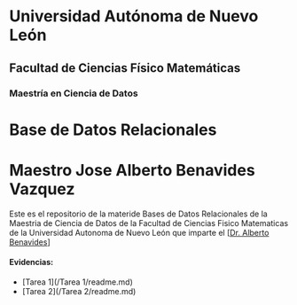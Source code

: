 # Universidad Autónoma de Nuevo León
## Facultad de Ciencias Físico Matemáticas 
### Maestría en Ciencia de Datos

# Base de Datos Relacionales 
# Maestro Jose Alberto Benavides Vazquez

Este es el repositorio de la materide Bases de Datos Relacionales de la Maestria de Ciencia de Datos de la Facultad de Ciencias Fisico Matematicas de la Universidad Autonoma de Nuevo León que imparte el [[Dr. Alberto Benavides](https://github.com/albertobenavides)]

#### Evidencias:
- [Tarea 1](/Tarea 1/readme.md)
- [Tarea 2](/Tarea 2/readme.md)